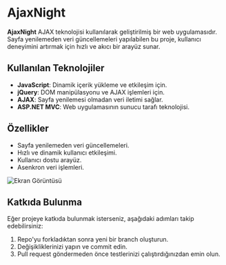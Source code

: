# AjaxNight

**AjaxNight** AJAX teknolojisi kullanılarak geliştirilmiş bir web uygulamasıdır. Sayfa yenilemeden veri güncellemeleri yapılabilen bu proje, kullanıcı deneyimini artırmak için hızlı ve akıcı bir arayüz sunar.

## Kullanılan Teknolojiler
- **JavaScript**: Dinamik içerik yükleme ve etkileşim için.
- **jQuery**: DOM manipülasyonu ve AJAX işlemleri için.
- **AJAX**: Sayfa yenilemesi olmadan veri iletimi sağlar.
- **ASP.NET MVC**: Web uygulamasının sunucu tarafı teknolojisi.

## Özellikler
- Sayfa yenilemeden veri güncellemeleri.
- Hızlı ve dinamik kullanıcı etkileşimi.
- Kullanıcı dostu arayüz.
- Asenkron veri işlemleri.

![Ekran Görüntüsü](https://hizliresim.com/az33mp8)

## Katkıda Bulunma

Eğer projeye katkıda bulunmak isterseniz, aşağıdaki adımları takip edebilirsiniz:
1. Repo'yu forkladıktan sonra yeni bir branch oluşturun.
2. Değişikliklerinizi yapın ve commit edin.
3. Pull request göndermeden önce testlerinizi çalıştırdığınızdan emin olun.

